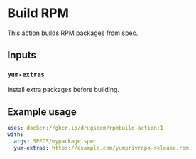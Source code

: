 # Build RPM

This action builds RPM packages from spec.

## Inputs

### `yum-extras`

Install extra packages before building.


## Example usage

```yaml
uses: docker://ghcr.io/drugscom/rpmbuild-action:1
with:
  args: SPECS/mypackage.spec
  yum-extras: https://example.com/yumprivrepo-release.rpm
```
